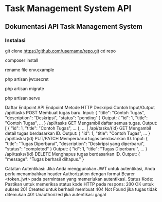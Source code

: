# Task Management System API

## Dokumentasi API Task Management System

### Instalasi

git clone https://github.com/username/repo.git
cd repo

composer install

rename file env.example

php artisan jwt:secret

php artisan migrate

php artisan serve

Daftar Endpoint API
Endpoint	Metode HTTP	Deskripsi	Contoh Input/Output
/api/tasks	POST	Membuat tugas baru.	Input:
{ "title": "Contoh Tugas", "description": "Deskripsi", "status": "pending" }
Output: { "id": 1, "title": "Contoh Tugas", ... }
/api/tasks	GET	Mengambil daftar semua tugas.	Output: [ { "id": 1, "title": "Contoh Tugas", ... }, ... ]
/api/tasks/{id}	GET	Mengambil detail tugas berdasarkan ID.	Output: { "id": 1, "title": "Contoh Tugas", ... }
/api/tasks/{id}	PUT/PATCH	Memperbarui tugas berdasarkan ID.	Input:
{ "title": "Tugas Diperbarui", "description": "Deskripsi yang diperbarui", "status": "completed" }
Output: { "id": 1, "title": "Tugas Diperbarui", ... }
/api/tasks/{id}	DELETE	Menghapus tugas berdasarkan ID.	Output: { "message": "Tugas berhasil dihapus." }

Catatan
Autentikasi: Jika Anda menggunakan JWT untuk autentikasi, Anda perlu menambahkan header Authorization dengan format Bearer <token_jwt> pada permintaan yang memerlukan autentikasi.
Status Kode: Pastikan untuk memeriksa status kode HTTP pada respons:
200 OK untuk sukses
201 Created untuk berhasil membuat
404 Not Found jika tugas tidak ditemukan
401 Unauthorized jika autentikasi gagal

